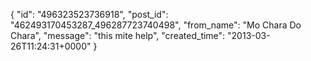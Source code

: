  {
   "id": "496323523736918",
   "post_id": "462493170453287_496287723740498",
   "from_name": "Mo Chara Do Chara",
   "message": "this mite help",
   "created_time": "2013-03-26T11:24:31+0000"
 }
